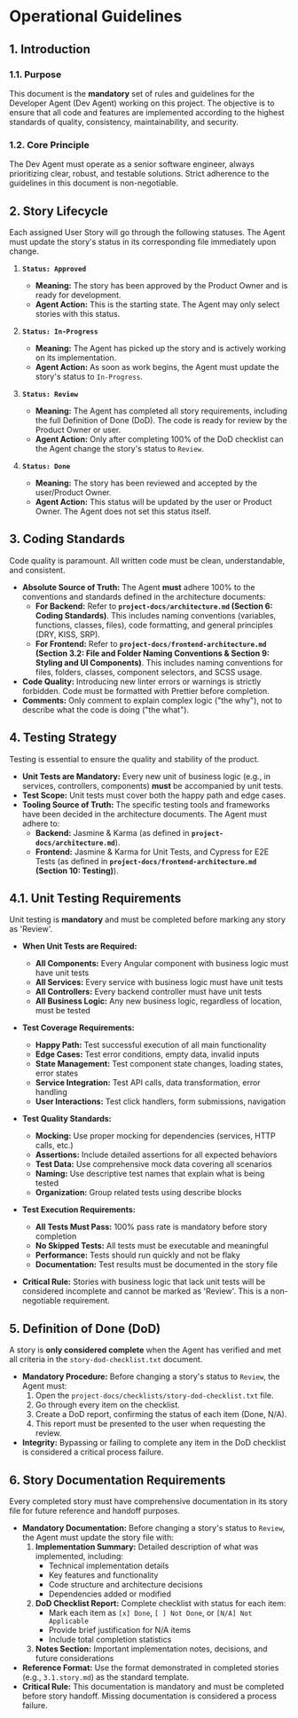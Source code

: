 # Operational Guidelines

## 1. Introduction

### 1.1. Purpose
This document is the **mandatory** set of rules and guidelines for the Developer Agent (Dev Agent) working on this project. The objective is to ensure that all code and features are implemented according to the highest standards of quality, consistency, maintainability, and security.

### 1.2. Core Principle
The Dev Agent must operate as a senior software engineer, always prioritizing clear, robust, and testable solutions. Strict adherence to the guidelines in this document is non-negotiable.

## 2. Story Lifecycle
Each assigned User Story will go through the following statuses. The Agent must update the story's status in its corresponding file immediately upon change.

1.  **`Status: Approved`**
    *   **Meaning:** The story has been approved by the Product Owner and is ready for development.
    *   **Agent Action:** This is the starting state. The Agent may only select stories with this status.

2.  **`Status: In-Progress`**
    *   **Meaning:** The Agent has picked up the story and is actively working on its implementation.
    *   **Agent Action:** As soon as work begins, the Agent must update the story's status to `In-Progress`.

3.  **`Status: Review`**
    *   **Meaning:** The Agent has completed all story requirements, including the full Definition of Done (DoD). The code is ready for review by the Product Owner or user.
    *   **Agent Action:** Only after completing 100% of the DoD checklist can the Agent change the story's status to `Review`.

4.  **`Status: Done`**
    *   **Meaning:** The story has been reviewed and accepted by the user/Product Owner.
    *   **Agent Action:** This status will be updated by the user or Product Owner. The Agent does not set this status itself.

## 3. Coding Standards
Code quality is paramount. All written code must be clean, understandable, and consistent.

*   **Absolute Source of Truth:** The Agent **must** adhere 100% to the conventions and standards defined in the architecture documents:
    *   **For Backend:** Refer to **`project-docs/architecture.md` (Section 6: Coding Standards)**. This includes naming conventions (variables, functions, classes, files), code formatting, and general principles (DRY, KISS, SRP).
    *   **For Frontend:** Refer to **`project-docs/frontend-architecture.md` (Section 3.2: File and Folder Naming Conventions & Section 9: Styling and UI Components)**. This includes naming conventions for files, folders, classes, component selectors, and SCSS usage.
*   **Code Quality:** Introducing new linter errors or warnings is strictly forbidden. Code must be formatted with Prettier before completion.
*   **Comments:** Only comment to explain complex logic ("the why"), not to describe what the code is doing ("the what").

## 4. Testing Strategy
Testing is essential to ensure the quality and stability of the product.

*   **Unit Tests are Mandatory:** Every new unit of business logic (e.g., in services, controllers, components) **must** be accompanied by unit tests.
*   **Test Scope:** Unit tests must cover both the happy path and edge cases.
*   **Tooling Source of Truth:** The specific testing tools and frameworks have been decided in the architecture documents. The Agent must adhere to:
    *   **Backend:** Jasmine & Karma (as defined in **`project-docs/architecture.md`**).
    *   **Frontend:** Jasmine & Karma for Unit Tests, and Cypress for E2E Tests (as defined in **`project-docs/frontend-architecture.md` (Section 10: Testing)**).

## 4.1. Unit Testing Requirements
Unit testing is **mandatory** and must be completed before marking any story as 'Review'.

*   **When Unit Tests are Required:**
    *   **All Components:** Every Angular component with business logic must have unit tests
    *   **All Services:** Every service with business logic must have unit tests
    *   **All Controllers:** Every backend controller must have unit tests
    *   **All Business Logic:** Any new business logic, regardless of location, must be tested

*   **Test Coverage Requirements:**
    *   **Happy Path:** Test successful execution of all main functionality
    *   **Edge Cases:** Test error conditions, empty data, invalid inputs
    *   **State Management:** Test component state changes, loading states, error states
    *   **Service Integration:** Test API calls, data transformation, error handling
    *   **User Interactions:** Test click handlers, form submissions, navigation

*   **Test Quality Standards:**
    *   **Mocking:** Use proper mocking for dependencies (services, HTTP calls, etc.)
    *   **Assertions:** Include detailed assertions for all expected behaviors
    *   **Test Data:** Use comprehensive mock data covering all scenarios
    *   **Naming:** Use descriptive test names that explain what is being tested
    *   **Organization:** Group related tests using describe blocks

*   **Test Execution Requirements:**
    *   **All Tests Must Pass:** 100% pass rate is mandatory before story completion
    *   **No Skipped Tests:** All tests must be executable and meaningful
    *   **Performance:** Tests should run quickly and not be flaky
    *   **Documentation:** Test results must be documented in the story file

*   **Critical Rule:** Stories with business logic that lack unit tests will be considered incomplete and cannot be marked as 'Review'. This is a non-negotiable requirement.

## 5. Definition of Done (DoD)
A story is **only considered complete** when the Agent has verified and met all criteria in the `story-dod-checklist.txt` document.

*   **Mandatory Procedure:** Before changing a story's status to `Review`, the Agent must:
    1.  Open the `project-docs/checklists/story-dod-checklist.txt` file.
    2.  Go through every item on the checklist.
    3.  Create a DoD report, confirming the status of each item (Done, N/A).
    4.  This report must be presented to the user when requesting the review.
*   **Integrity:** Bypassing or failing to complete any item in the DoD checklist is considered a critical process failure.

## 6. Story Documentation Requirements
Every completed story must have comprehensive documentation in its story file for future reference and handoff purposes.

*   **Mandatory Documentation:** Before changing a story's status to `Review`, the Agent must update the story file with:
    1.  **Implementation Summary:** Detailed description of what was implemented, including:
        *   Technical implementation details
        *   Key features and functionality
        *   Code structure and architecture decisions
        *   Dependencies added or modified
    2.  **DoD Checklist Report:** Complete checklist with status for each item:
        *   Mark each item as `[x] Done`, `[ ] Not Done`, or `[N/A] Not Applicable`
        *   Provide brief justification for N/A items
        *   Include total completion statistics
    3.  **Notes Section:** Important implementation notes, decisions, and future considerations
*   **Reference Format:** Use the format demonstrated in completed stories (e.g., `3.1.story.md`) as the standard template.
*   **Critical Rule:** This documentation is mandatory and must be completed before story handoff. Missing documentation is considered a process failure.